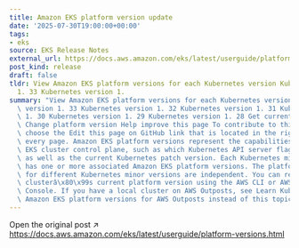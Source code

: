 ```yaml
---
title: Amazon EKS platform version update
date: '2025-07-30T19:00:00+00:00'
tags:
- eks
source: EKS Release Notes
external_url: https://docs.aws.amazon.com/eks/latest/userguide/platform-versions.html
post_kind: release
draft: false
tldr: View Amazon EKS platform versions for each Kubernetes version Kubernetes version
  1. 33 Kubernetes version 1.
summary: "View Amazon EKS platform versions for each Kubernetes version Kubernetes\
  \ version 1. 33 Kubernetes version 1. 32 Kubernetes version 1. 31 Kubernetes version\
  \ 1. 30 Kubernetes version 1. 29 Kubernetes version 1. 28 Get current platform version\
  \ Change platform version Help improve this page To contribute to this user guide,\
  \ choose the Edit this page on GitHub link that is located in the right pane of\
  \ every page. Amazon EKS platform versions represent the capabilities of the Amazon\
  \ EKS cluster control plane, such as which Kubernetes API server flags are enabled,\
  \ as well as the current Kubernetes patch version. Each Kubernetes minor version\
  \ has one or more associated Amazon EKS platform versions. The platform versions\
  \ for different Kubernetes minor versions are independent. You can retrieve your\
  \ clusterâ\x80\x99s current platform version using the AWS CLI or AWS Management\
  \ Console. If you have a local cluster on AWS Outposts, see Learn Kubernetes and\
  \ Amazon EKS platform versions for AWS Outposts instead of this topic."
---
```

Open the original post ↗ https://docs.aws.amazon.com/eks/latest/userguide/platform-versions.html
